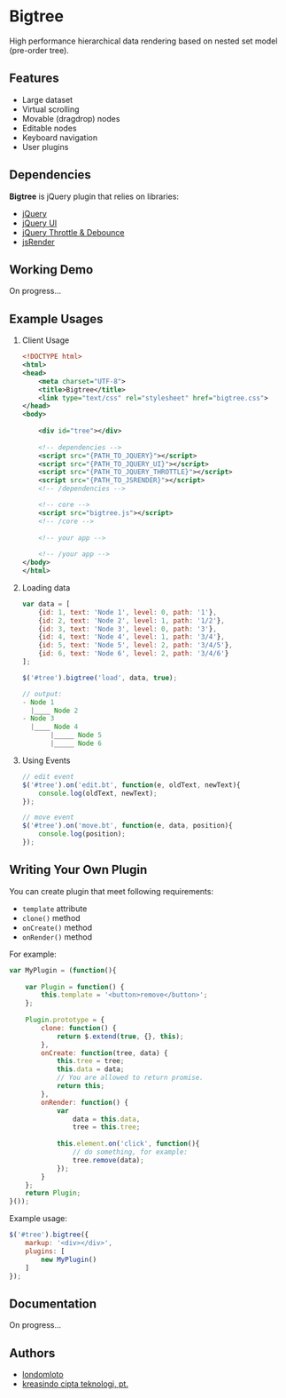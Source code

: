 # Bigtree

High performance hierarchical data rendering based on nested set model (pre-order tree).

## Features
* Large dataset
* Virtual scrolling
* Movable (dragdrop) nodes
* Editable nodes
* Keyboard navigation
* User plugins

## Dependencies

__Bigtree__ is jQuery plugin that relies on libraries:
* [jQuery](http://code.jquery.com/jquery-2.2.1.min.js)
* [jQuery UI](http://jqueryui.com/resources/download/jquery-ui-1.11.4.zip)
* [jQuery Throttle & Debounce](http://github.com/cowboy/jquery-throttle-debounce/raw/v1.1/jquery.ba-throttle-debounce.min.js)
* [jsRender](https://www.jsviews.com/download/jsrender.min.js)

## Working Demo
On progress...

## Example Usages
1. Client Usage
    
    ```xml
    <!DOCTYPE html>
    <html>
    <head>
    	<meta charset="UTF-8">
        <title>Bigtree</title>
        <link type="text/css" rel="stylesheet" href="bigtree.css">
    </head>
    <body>
    	
        <div id="tree"></div>
        
        <!-- dependencies -->
        <script src="{PATH_TO_JQUERY}"></script>
        <script src="{PATH_TO_JQUERY_UI}"></script>
        <script src="{PATH_TO_JQUERY_THROTTLE}"></script>
        <script src="{PATH_TO_JSRENDER}"></script>
        <!-- /dependencies -->

        <!-- core -->
        <script src="bigtree.js"></script>
        <!-- /core -->
        
        <!-- your app -->
        
        <!-- /your app -->
    </body>
    </html>
    ```
    
2. Loading data
    
    ```javascript
    var data = [
        {id: 1, text: 'Node 1', level: 0, path: '1'},
        {id: 2, text: 'Node 2', level: 1, path: '1/2'},
        {id: 3, text: 'Node 3', level: 0, path: '3'},
        {id: 4, text: 'Node 4', level: 1, path: '3/4'},
        {id: 5, text: 'Node 5', level: 2, path: '3/4/5'},
        {id: 6, text: 'Node 6', level: 2, path: '3/4/6'}
    ];
    
    $('#tree').bigtree('load', data, true);
    
    // output:
    - Node 1
      |____ Node 2
    - Node 3
      |____ Node 4
           |_____ Node 5        
           |_____ Node 6
    ```

4. Using Events
    
    ```javascript
    // edit event
    $('#tree').on('edit.bt', function(e, oldText, newText){
        console.log(oldText, newText);
    });
    
    // move event
    $('#tree').on('move.bt', function(e, data, position){
        console.log(position);
    });
    ```

## Writing Your Own Plugin

You can create plugin that meet following requirements:
* `template` attribute
* `clone()` method
* `onCreate()` method
* `onRender()` method

For example:

```javascript
var MyPlugin = (function(){
    
    var Plugin = function() {
        this.template = '<button>remove</button>';
    };
    
    Plugin.prototype = {
        clone: function() {
            return $.extend(true, {}, this);
        },
        onCreate: function(tree, data) {
            this.tree = tree;
            this.data = data;
            // You are allowed to return promise.
            return this;
        },
        onRender: function() {
            var 
                data = this.data,
                tree = this.tree;
                
            this.element.on('click', function(){
                // do something, for example:
                tree.remove(data);
            });
        }
    };
    return Plugin;
}());
```
Example usage:
```javascript
$('#tree').bigtree({
    markup: '<div></div>',
    plugins: [
        new MyPlugin()
    ]
});
```

## Documentation
On progress...

## Authors
- [londomloto](https://github.com/londomloto)
- [kreasindo cipta teknologi, pt.](http://kct.co.id)


